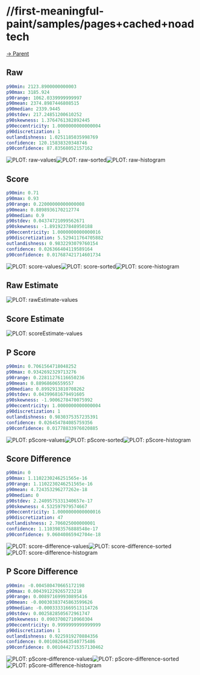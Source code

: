 
# //first-meaningful-paint/samples/pages+cached+noadtech

[→ Parent](../..)


## Raw


```yaml
p90min: 2123.8900000000003
p90max: 3185.924
p90range: 1062.0339999999997
p90mean: 2374.8987446808515
p90median: 2339.9445
p90stdev: 217.24851200610252
p90skewness: 1.3764761382892445
p90eccentricity: 1.0000000000000004
p90discretization: 1
outlandishness: 1.0251185035998769
confidence: 120.15838320348746
p90confidence: 87.83568052157162

```

![PLOT: raw-values](./raw/values.svg)![PLOT: raw-sorted](./raw/sorted.svg)![PLOT: raw-histogram](./raw/histogram.svg)
## Score


```yaml
p90min: 0.71
p90max: 0.93
p90range: 0.22000000000000008
p90mean: 0.8898936170212774
p90median: 0.9
p90stdev: 0.04374721099562671
p90skewness: -1.8919237848950188
p90eccentricity: 1.0000000000000016
p90discretization: 5.529411764705882
outlandishness: 0.9832293079760154
confidence: 0.026366404119589164
p90confidence: 0.017687421714601734

```

![PLOT: score-values](./score/values.svg)![PLOT: score-sorted](./score/sorted.svg)![PLOT: score-histogram](./score/histogram.svg)
## Raw Estimate

![PLOT: rawEstimate-values](./rawEstimate/values.svg)
## Score Estimate

![PLOT: scoreEstimate-values](./scoreEstimate/values.svg)
## P Score


```yaml
p90min: 0.7061564718048252
p90max: 0.9342692329713276
p90range: 0.22811276116650236
p90mean: 0.88968606559557
p90median: 0.8992913810708262
p90stdev: 0.04399681679491605
p90skewness: -1.9006278470075992
p90eccentricity: 1.0000000000000004
p90discretization: 1
outlandishness: 0.9830375357235391
confidence: 0.026454784085759356
p90confidence: 0.01778833976020885

```

![PLOT: pScore-values](./pScore/values.svg)![PLOT: pScore-sorted](./pScore/sorted.svg)![PLOT: pScore-histogram](./pScore/histogram.svg)
## Score Difference


```yaml
p90min: 0
p90max: 1.1102230246251565e-16
p90range: 1.1102230246251565e-16
p90mean: 4.724353296277262e-18
p90median: 0
p90stdev: 2.2409575331340657e-17
p90skewness: 4.532597979574667
p90eccentricity: 1.0000000000000016
p90discretization: 47
outlandishness: 2.706025000000001
confidence: 1.1103983576888548e-17
p90confidence: 9.06040865942704e-18

```

![PLOT: score-difference-values](./score-difference/values.svg)![PLOT: score-difference-sorted](./score-difference/sorted.svg)![PLOT: score-difference-histogram](./score-difference/histogram.svg)
## P Score Difference


```yaml
p90min: -0.004580470665172198
p90max: 0.004391229265723218
p90range: 0.008971699930895416
p90mean: -0.00030383745863599626
p90median: -0.00033331669513114726
p90stdev: 0.0025828505672961747
p90skewness: 0.09037002710960304
p90eccentricity: 0.9999999999999999
p90discretization: 1
outlandishness: 0.9225919270884356
confidence: 0.0010826463540775486
p90confidence: 0.0010442715357130462

```

![PLOT: pScore-difference-values](./pScore-difference/values.svg)![PLOT: pScore-difference-sorted](./pScore-difference/sorted.svg)![PLOT: pScore-difference-histogram](./pScore-difference/histogram.svg)